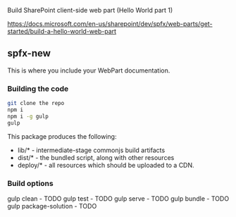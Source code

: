 Build SharePoint client-side web part (Hello World part 1)

https://docs.microsoft.com/en-us/sharepoint/dev/spfx/web-parts/get-started/build-a-hello-world-web-part


## spfx-new

This is where you include your WebPart documentation.

### Building the code

```bash
git clone the repo
npm i
npm i -g gulp
gulp
```

This package produces the following:

* lib/* - intermediate-stage commonjs build artifacts
* dist/* - the bundled script, along with other resources
* deploy/* - all resources which should be uploaded to a CDN.

### Build options

gulp clean - TODO
gulp test - TODO
gulp serve - TODO
gulp bundle - TODO
gulp package-solution - TODO
